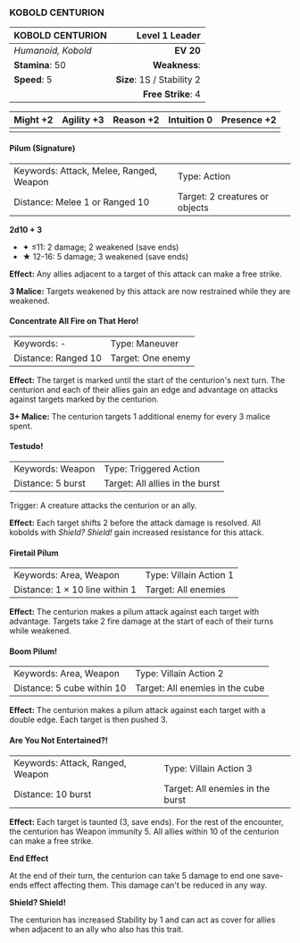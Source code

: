### KOBOLD CENTURION

| KOBOLD CENTURION   |         **Level 1 Leader** |
| :----------------- | -------------------------: |
| *Humanoid, Kobold* |                  **EV 20** |
| **Stamina**: 50    |              **Weakness**: |
| **Speed**: 5       | **Size**: 1S / Stability 2 |
|                    |         **Free Strike**: 4 |

| **Might** +2 | **Agility** +3 | **Reason** +2 | **Intuition** 0 | **Presence** +2 |
| ------------ | -------------- | ------------- | --------------- | --------------- |
|              |                |               |                 |                 |

#### Pilum (Signature)

|                                         |                                |
| :-------------------------------------- | :----------------------------- |
| Keywords: Attack, Melee, Ranged, Weapon | Type: Action                   |
| Distance: Melee 1 or Ranged 10          | Target: 2 creatures or objects |

**2d10 + 3**

- ✦ ≤11: 2 damage; 2 weakened (save ends)
- ★ 12-16: 5 damage; 3 weakened (save ends)

**Effect:** Any allies adjacent to a target of this attack can make a free strike.

**3 Malice:** Targets weakened by this attack are now restrained while they are weakened.

#### Concentrate All Fire on That Hero!

|                     |                   |
| :------------------ | :---------------- |
| Keywords: -         | Type: Maneuver    |
| Distance: Ranged 10 | Target: One enemy |

**Effect:** The target is marked until the start of the centurion's next turn. The centurion and each of their allies gain an edge and advantage on attacks against targets marked by the centurion.

**3+ Malice:** The centurion targets 1 additional enemy for every 3 malice spent.

#### Testudo!

|                   |                                 |
| :---------------- | :------------------------------ |
| Keywords: Weapon  | Type: Triggered Action          |
| Distance: 5 burst | Target: All allies in the burst |

Trigger: A creature attacks the centurion or an ally.

**Effect:** Each target shifts 2 before the attack damage is resolved. All kobolds with *Shield? Shield!* gain increased resistance for this attack.

#### Firetail Pilum

|                                |                        |
| :----------------------------- | :--------------------- |
| Keywords: Area, Weapon         | Type: Villain Action 1 |
| Distance: 1 × 10 line within 1 | Target: All enemies    |

**Effect:** The centurion makes a pilum attack against each target with advantage. Targets take 2 fire damage at the start of each of their turns while weakened.

#### Boom Pilum!

|                            |                                 |
| :------------------------- | :------------------------------ |
| Keywords: Area, Weapon     | Type: Villain Action 2          |
| Distance: 5 cube within 10 | Target: All enemies in the cube |

**Effect:** The centurion makes a pilum attack against each target with a double edge. Each target is then pushed 3.

#### Are You Not Entertained?!

|                                  |                                  |
| :------------------------------- | :------------------------------- |
| Keywords: Attack, Ranged, Weapon | Type: Villain Action 3           |
| Distance: 10 burst               | Target: All enemies in the burst |

**Effect:** Each target is taunted (3, save ends). For the rest of the encounter, the centurion has Weapon immunity 5. All allies within 10 of the centurion can make a free strike.

**End Effect**

At the end of their turn, the centurion can take 5 damage to end one save-ends effect affecting them. This damage can't be reduced in any way.

**Shield? Shield!**

The centurion has increased Stability by 1 and can act as cover for allies when adjacent to an ally who also has this trait.
